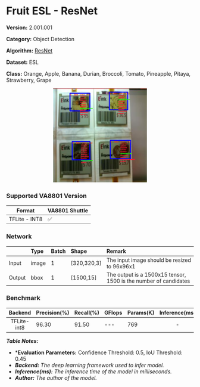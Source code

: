 # Fruit ESL - ResNet

**Version:** 2.001.001

**Category:** Object Detection

**Algorithm:** [ResNet](https://fp-gitlab/hcita/tinyml/yolov5/-/blob/hcita/ResNet/models/resnet50.yaml)

**Dataset:** ESL

**Class:** Orange, Apple, Banana, Durian, Broccoli, Tomato, Pineapple, Pitaya, Strawberry, Grape

<div align="center">
    <a href="./">
        <img src="./ESL_ResNet.jpg" width="50%"/>
    </a>
</div>

### Supported VA8801 Version

| Format | VA8801 Shuttle  |
| --- | --- |
| TFLite - INT8 | ✅ |


### Network

|	    |  Type	| Batch	| Shape        | Remark                                                           |
|:------|:------|:------|:-----------  |:-----------------------------------------------------------------|
| Input | image |   1   | [320,320,3]  | The input image should be resized to 96x96x1                     |
| Output| bbox  |   1   | [1500,15]    | The output is a 1500x15 tensor, 1500 is the number of candidates |


### Benchmark

| Backend      | Precision(%) | Recall(%) | GFlops   | Params(K) | Inference(ms) |   Download                                                                                                                                     | Author   |
|:------------:|:-------------|:----------|:---------|:----------|:-------------:|:-----------------------------------------------------------------------------------------------------------------------------------------------|:---------|
|  TFLite-int8 |    96.30     |    91.50  |    ---   |    769    |       -       | [link](https://fp-gitlab/hcita/tinyml/va8801_model_zoo/-/blob/develop/ClassicalModels(CM)/resnet/ObjectDetection/ResNet_2.001.001.tflite)      | Fitipower|

***Table Notes:***

- ***Evaluation Parameters:** Confidence Threshold: 0.5, IoU Threshold: 0.45
- ***Backend:** The deep learning framework used to infer model.*
- ***Inference(ms):** The inference time of the model in milliseconds.*
- ***Author:** The author of the model.*
